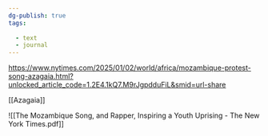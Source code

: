 ```yaml
---
dg-publish: true
tags:
  
  - text
  - journal
---
```

https://www.nytimes.com/2025/01/02/world/africa/mozambique-protest-song-azagaia.html?unlocked_article_code=1.2E4.1kQ7.M9rJgpdduFiL&smid=url-share

[[Azagaia]]

![[The Mozambique Song, and Rapper, Inspiring a Youth Uprising - The New York Times.pdf]]